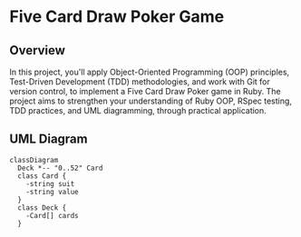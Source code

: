 # Five Card Draw Poker Game

## Overview

In this project, you'll apply Object-Oriented Programming (OOP) principles, Test-Driven Development (TDD) methodologies, and work with Git for version control, to implement a Five Card Draw Poker game in Ruby. The project aims to strengthen your understanding of Ruby OOP, RSpec testing, TDD practices, and UML diagramming, through practical application.

## UML Diagram

```mermaid
classDiagram
  Deck *-- "0..52" Card
  class Card {
    -string suit
    -string value
  }
  class Deck {
    -Card[] cards
  }
```
